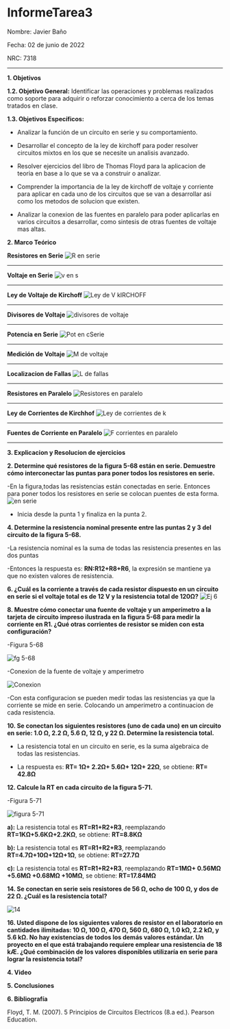 # InformeTarea3
Nombre: Javier Baño      

Fecha: 02 de junio de 2022

NRC: 7318

***
**1. Objetivos**

**1.2. Objetivo General:** Identificar las operaciones y problemas realizados como soporte para adquirir o reforzar conocimiento a cerca de los temas tratados en clase. 

**1.3. Objetivos Específicos:**

* Analizar la función de un circuito en serie y su comportamiento.

* Desarrollar el concepto de la ley de kirchoff para poder resolver circuitos mixtos en los que se necesite un analisis avanzado.

* Resolver ejercicios del libro de Thomas Floyd para la aplicacion de teoria en base a lo que se va a construir o analizar. 

* Comprender la importancia de la ley de kirchoff de voltaje y corriente para aplicar en cada uno de los circuitos que se van a desarrollar asi como los metodos de solucion que existen. 

* Analizar la conexion de las fuentes en paralelo para poder aplicarlas en varios circuitos a desarrollar, como sintesis de otras fuentes de voltaje mas altas.

**2. Marco Teórico**

**Resistores en Serie**
![R en serie](https://user-images.githubusercontent.com/105677231/171307571-42e3319c-973c-4a23-8f5a-c914e6ea5fe8.JPG)
***
**Voltaje en Serie**
![v en s](https://user-images.githubusercontent.com/105677231/171307597-fabc64f0-0643-4a51-9b98-50cccb73ebbd.JPG)
***
**Ley de Voltaje de Kirchoff**
![Ley de V kIRCHOFF](https://user-images.githubusercontent.com/105677231/171307668-fd577bbf-7aff-4ae8-923c-334e6174b0ce.JPG)
***
**Divisores de Voltaje**
![divisores de voltaje](https://user-images.githubusercontent.com/105677231/171307721-ef3b1f16-d0c3-4cb3-8f53-6e1c5cf7ed17.JPG)
***
**Potencia en Serie**
![Pot en cSerie](https://user-images.githubusercontent.com/105677231/171307745-9ff3f259-4114-4263-ace2-a4f658361c80.JPG)
***
**Medición de Voltaje**
![M de voltaje](https://user-images.githubusercontent.com/105677231/171307811-b2f349ff-fb47-4c3d-985e-d0328d089bda.JPG)
***
**Localizacion de Fallas**
![L de fallas](https://user-images.githubusercontent.com/105677231/171307874-751fac03-9451-4087-be3f-be3bd58d10fa.JPG)
***
**Resistores en Paralelo**
![Resistores en paralelo](https://user-images.githubusercontent.com/105677231/171315185-ef8853b3-3ef0-4cde-9c57-2a07bd01111c.JPG)
***
**Ley de Corrientes de Kirchhof**
![Ley de corrientes de k](https://user-images.githubusercontent.com/105677231/171315262-02b3e71c-b929-4f2c-a4ef-e543237d1c00.JPG)
***
**Fuentes de Corriente en Paralelo**
![F corrientes en paralelo](https://user-images.githubusercontent.com/105677231/171315302-32abb174-9c6d-4c1f-ace0-c06fd9654b99.JPG)
***

**3. Explicacion y Resolucion de ejercicios**

**2. Determine qué resistores de la figura 5-68 están en serie. Demuestre cómo interconectar las puntas para poner todos los resistores en serie.**

-En la figura,todas las resistencias están conectadas en serie. Entonces para poner todos los resistores en serie se colocan puentes de esta forma.
![en serie](https://user-images.githubusercontent.com/105677231/171322144-cc2e4d3d-fa7a-43b5-889f-de87c82b9ebd.JPG)

- Inicia desde la punta 1 y finaliza en la punta 2.

**4. Determine la resistencia nominal presente entre las puntas 2 y 3 del circuito de la figura 5-68.**

-La resistencia nominal es la suma de todas las resistencia presentes en las dos puntas

-Entonces la respuesta es: **RN:R12+R8+R6**, la expresión se mantiene ya que no existen valores de resistencia.

**6. ¿Cuál es la corriente a través de cada resistor dispuesto en un circuito en serie si el voltaje total es de 12 V y la resistencia total de 120Ω?**
![Ej 6](https://user-images.githubusercontent.com/105677231/171325531-2b97f206-cfc7-4a6c-9680-cfe9e46abd56.JPG)

**8. Muestre cómo conectar una fuente de voltaje y un amperímetro a la tarjeta de circuito impreso ilustrada en la figura 5-68 para medir la corriente en R1. ¿Qué otras corrientes de resistor se miden con esta configuración?**

-Figura 5-68

![fg 5-68](https://user-images.githubusercontent.com/105677231/171327115-1aca9022-51ce-46a7-a4b3-3eeb41060fea.JPG)

-Conexion de la fuente de voltaje y amperimetro

![Conexion](https://user-images.githubusercontent.com/105677231/171327247-3baa0902-5c37-4d61-85b8-b7c9ae9434ea.JPG)

-Con esta configuracion se pueden medir todas las resistencias ya que la corriente se mide en serie. Colocando un amperimetro a continuacion de cada resistencia.

**10. Se conectan los siguientes resistores (uno de cada uno) en un circuito en serie: 1.0 Ω, 2.2 Ω, 5.6 Ω, 12 Ω, y 22 Ω. Determine la resistencia total.**

- La resistencia total en un circuito en serie, es la suma algebraica de todas las resistencias.

- La respuesta es: **RT= 1Ω+ 2.2Ω+ 5.6Ω+ 12Ω+ 22Ω**, se obtiene: **RT= 42.8Ω**

**12. Calcule la RT en cada circuito de la figura 5-71.**

-Figura 5-71

![figura 5-71](https://user-images.githubusercontent.com/105677231/171328307-6e69890a-dcf0-4eb9-aa37-785826164460.JPG)

**a):** La resistencia total es **RT=R1+R2+R3**, reemplazando **RT=1KΩ+5.6KΩ+2.2KΩ**, se obtiene: **RT=8.8KΩ**

**b):** La resistencia total es **RT=R1+R2+R3**, reemplazando **RT=4.7Ω+10Ω+12Ω+1Ω**, se obtiene: **RT=27.7Ω**

**c):** La resistencia total es **RT=R1+R2+R3**, reemplazando **RT=1MΩ+ 0.56MΩ +5.6MΩ +0.68MΩ +10MΩ**, se obtiene: **RT=17.84MΩ**

**14. Se conectan en serie seis resistores de 56 Ω, ocho de 100 Ω, y dos de 22 Ω. ¿Cuál es la resistencia total?**

![14](https://user-images.githubusercontent.com/105677231/171330778-1c67bacd-46ff-45a8-ae9b-e419fcfe86fa.JPG)

**16. Usted dispone de los siguientes valores de resistor en el laboratorio en cantidades ilimitadas: 10 Ω, 100 Ω, 470 Ω, 560 Ω, 680 Ω, 1.0 kΩ, 2.2 kΩ, y 5.6 kΩ. No hay existencias de todos los demás valores estándar. Un proyecto en el que está trabajando requiere emplear una resistencia de 18 kÆ. ¿Qué combinación de los valores disponibles utilizaría en serie para lograr la resistencia total?**




**4. Video**


**5. Conclusiones**


**6. Bibliografía**

Floyd, T. M. (2007). 5 Principios de Circuitos Electricos (8.a ed.). Pearson Education.


